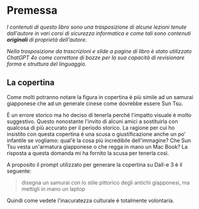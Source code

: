 <!---
status: READY
-->

# Premessa

*I contenuti di questo libro sono una trasposizione di alcune lezioni tenute dall'autore in vari corsi di sicurezza informatica e come tali sono contenuti **originali** di proprietà dell'autore.*

*Nella trasposizione da trascrizioni e slide a pagine di libro è stato utilizzato ChatGPT 4o come correttore di bozze per la sua capacità di revisionare forma e struttura del linguaggio.*

La copertina
------------

Come molti potranno notare la figura in copertina è più simile ad un samurai giapponese che ad un generale cinese come dovrebbe essere Sun Tsu.

È un errore storico ma ho deciso di tenerla perché l'impatto visuale è molto suggestivo. Questo nonostante l'invito di alcuni amici a sostituirla con qualcosa di più accurato per il periodo storico. La ragione per cui ho insistito con questa copertina è una scusa o giustificazione anche un po' infantile se vogliamo: qual'è la cosa più incredibile dell'immagine? Che Sun Tsu vesta un'armatura giapponese o che regga in mano un Mac Book? La risposta a questa domanda mi ha fornito la scusa per tenerla così.

A proposito il prompt utilizzato per generare la copertina su Dall-e 3 è il seguente:

> disegna un samurai con lo stile pittorico degli antichi giapponesi, ma mettigli in mano un laptop

Quindi come vedete l'inacuratezza culturale è totalmente volontaria.

<!-- non rimuovere il commento newpage -->
<!-- \newpage -->
